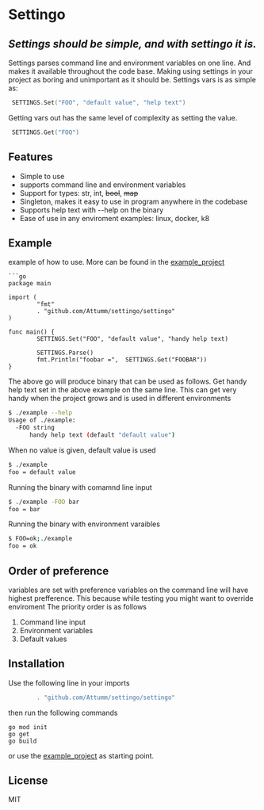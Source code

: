 # Settingo
## _Settings should be simple, and with settingo it is._

Settings parses command line and environment variables on one line.
And makes it available throughout the code base. Making using settings in your project as boring and unimportant as it should be.
Settings vars is as simple as:
```go
 SETTINGS.Set("FOO", "default value", "help text")
```
Getting vars out has the same level of complexity as setting the value.
```go
 SETTINGS.Get("FOO")
```

## Features
- Simple to use
- supports command line and environment variables 
- Support for types: str, int, ~~bool~~, ~~map~~
- Singleton, makes it easy to use in program anywhere in the codebase
- Supports help text with --help on the binary
- Ease of use in any enviroment examples: linux, docker, k8


## Example
example of how to use. More can be found in the [example_project](https://github.com/Attumm/settingo_example_project/blob/main/main.go)

```
```go
package main

import (
        "fmt"
        . "github.com/Attumm/settingo/settingo"
)

func main() {
        SETTINGS.Set("FOO", "default value", "handy help text)
        
        SETTINGS.Parse()
        fmt.Println("foobar =",  SETTINGS.Get("FOOBAR"))
}
```
The above go will produce binary that can be used as follows.
Get handy help text set in the above example on the same line.
This can get very handy when the project grows and is used in different environments
```sh
$ ./example --help
Usage of ./example:
  -FOO string
      handy help text (default "default value")
```

When no value is given, default value is used
```sh
$ ./example
foo = default value
```

Running the binary with comamnd line input
```sh
$ ./example -FOO bar
foo = bar
```
Running the binary with environment varaibles
```sh
$ FOO=ok;./example
foo = ok
```



## Order of preference
variables are set with preference
variables on the command line will have highest prefference.
This because while testing you might want to override enviroment 
The priority order is as follows
1. Command line input
2. Environment variables 
3. Default values

## Installation
Use the following line in your imports


```go
        . "github.com/Attumm/settingo/settingo"
```
then run the following commands
```
go mod init
go get
go build
```
or use the [example_project](https://github.com/Attumm/example_settingo) as starting point.

## License

MIT


